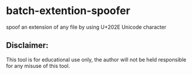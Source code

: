 # batch-extention-spoofer
spoof an extension of any file by using U+202E Unicode character

## **Disclaimer:**
This tool is for educational use only, the author will not be held responsible for any misuse of this tool.
